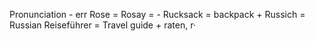 Pronunciation - err
Rose  = Rosay = -
Rucksack = backpack +
Russich = Russian
Reiseführer = Travel guide +
raten, r·
